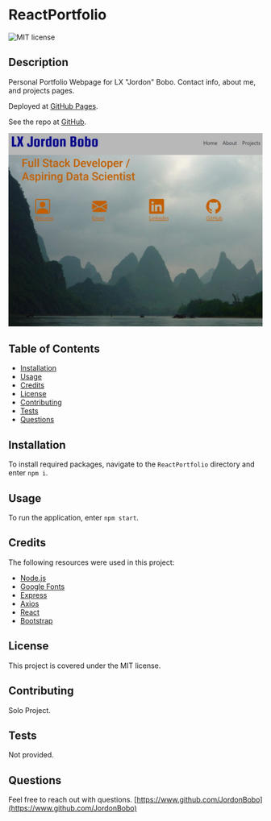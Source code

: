   # ReactPortfolio
  ![MIT license](https://img.shields.io/badge/license-MIT-green)

  ## Description
   Personal Portfolio Webpage for LX "Jordon" Bobo. Contact info, about me, and projects pages.

  Deployed at [GitHub Pages](https://jordonbobo.github.io/).

  See the repo at [GitHub](https://github.com/JordonBobo/ReactPortfolio).

![screenshot](/public/screenshot1.JPG)

  ## Table of Contents
  * [Installation](#installation)
  * [Usage](#usage)
  * [Credits](#credits)
  * [License](#license)
  * [Contributing](#contributing)
  * [Tests](#tests)
  * [Questions](#questions)

  ## Installation
  To install required packages, navigate to the `ReactPortfolio` directory and enter `npm i`.
  
  ## Usage
  To run the application, enter `npm start`.

  ## Credits
  The following resources were used in this project:

  - [Node.js](https://nodejs.org/en/)
  - [Google Fonts](https://fonts.google.com/)
  - [Express](https://expressjs.com/)
  - [Axios](https://www.npmjs.com/package/axios)
  - [React](https://reactjs.org/)
  - [Bootstrap](https://getbootstrap.com/)

  ## License
  This project is covered under the MIT license.

  ## Contributing
  Solo Project.

  ## Tests
  Not provided.

  ## Questions
  Feel free to reach out with questions.
[https://www.github.com/JordonBobo](https://www.github.com/JordonBobo)
